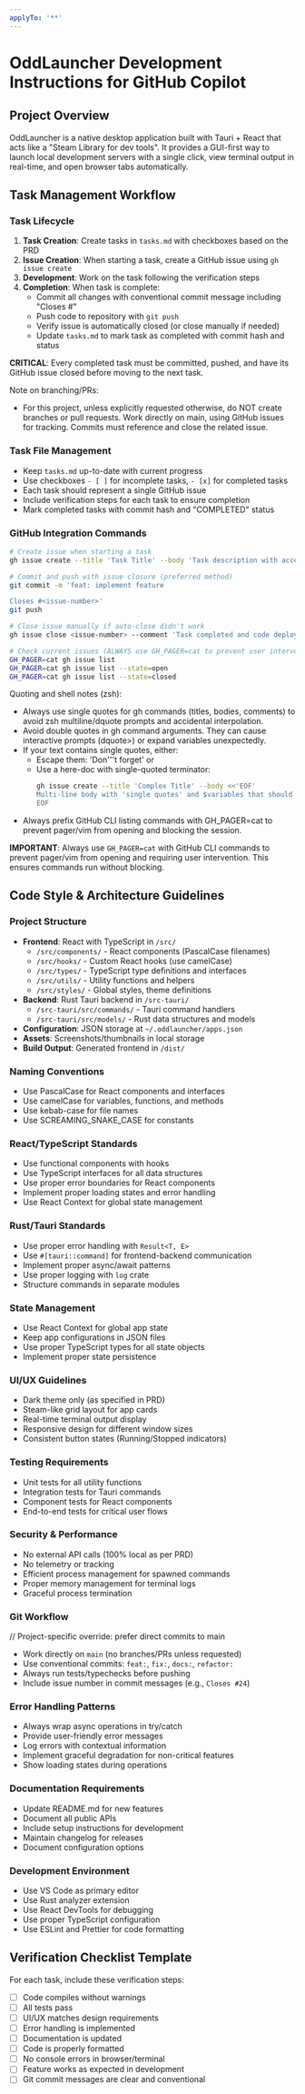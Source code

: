 ```yaml
---
applyTo: '**'
---
```


# OddLauncher Development Instructions for GitHub Copilot

## Project Overview

OddLauncher is a native desktop application built with Tauri + React that acts like a "Steam Library for dev tools". It provides a GUI-first way to launch local development servers with a single click, view terminal output in real-time, and open browser tabs automatically.

## Task Management Workflow

### Task Lifecycle

1. **Task Creation**: Create tasks in `tasks.md` with checkboxes based on the PRD
2. **Issue Creation**: When starting a task, create a GitHub issue using `gh issue create`
3. **Development**: Work on the task following the verification steps
4. **Completion**: When task is complete:
   - Commit all changes with conventional commit message including "Closes #<issue-number>"
   - Push code to repository with `git push`
   - Verify issue is automatically closed (or close manually if needed)
   - Update `tasks.md` to mark task as completed with commit hash and status

**CRITICAL**: Every completed task must be committed, pushed, and have its GitHub issue closed before moving to the next task.

Note on branching/PRs:

- For this project, unless explicitly requested otherwise, do NOT create branches or pull requests. Work directly on main, using GitHub issues for tracking. Commits must reference and close the related issue.

### Task File Management

- Keep `tasks.md` up-to-date with current progress
- Use checkboxes `- [ ]` for incomplete tasks, `- [x]` for completed tasks
- Each task should represent a single GitHub issue
- Include verification steps for each task to ensure completion
- Mark completed tasks with commit hash and "COMPLETED" status

### GitHub Integration Commands

```bash
# Create issue when starting a task
gh issue create --title 'Task Title' --body 'Task description with acceptance criteria'

# Commit and push with issue closure (preferred method)
git commit -m 'feat: implement feature

Closes #<issue-number>'
git push

# Close issue manually if auto-close didn't work
gh issue close <issue-number> --comment 'Task completed and code deployed'

# Check current issues (ALWAYS use GH_PAGER=cat to prevent user intervention)
GH_PAGER=cat gh issue list
GH_PAGER=cat gh issue list --state=open
GH_PAGER=cat gh issue list --state=closed
```

Quoting and shell notes (zsh):

- Always use single quotes for gh commands (titles, bodies, comments) to avoid zsh multiline/dquote prompts and accidental interpolation.
- Avoid double quotes in gh command arguments. They can cause interactive prompts (dquote>) or expand variables unexpectedly.
- If your text contains single quotes, either:
  - Escape them: 'Don'\''t forget' or
  - Use a here-doc with single-quoted terminator:
    ```bash
    gh issue create --title 'Complex Title' --body <<'EOF'
    Multi-line body with 'single quotes' and $variables that should not expand.
    EOF
    ```
- Always prefix GitHub CLI listing commands with GH_PAGER=cat to prevent pager/vim from opening and blocking the session.

**IMPORTANT**: Always use `GH_PAGER=cat` with GitHub CLI commands to prevent pager/vim from opening and requiring user intervention. This ensures commands run without blocking.

## Code Style & Architecture Guidelines

### Project Structure

- **Frontend**: React with TypeScript in `/src/`
  - `/src/components/` - React components (PascalCase filenames)
  - `/src/hooks/` - Custom React hooks (use camelCase)
  - `/src/types/` - TypeScript type definitions and interfaces
  - `/src/utils/` - Utility functions and helpers
  - `/src/styles/` - Global styles, theme definitions
- **Backend**: Rust Tauri backend in `/src-tauri/`
  - `/src-tauri/src/commands/` - Tauri command handlers
  - `/src-tauri/src/models/` - Rust data structures and models
- **Configuration**: JSON storage at `~/.oddlauncher/apps.json`
- **Assets**: Screenshots/thumbnails in local storage
- **Build Output**: Generated frontend in `/dist/`

### Naming Conventions

- Use PascalCase for React components and interfaces
- Use camelCase for variables, functions, and methods
- Use kebab-case for file names
- Use SCREAMING_SNAKE_CASE for constants

### React/TypeScript Standards

- Use functional components with hooks
- Use TypeScript interfaces for all data structures
- Use proper error boundaries for React components
- Implement proper loading states and error handling
- Use React Context for global state management

### Rust/Tauri Standards

- Use proper error handling with `Result<T, E>`
- Use `#[tauri::command]` for frontend-backend communication
- Implement proper async/await patterns
- Use proper logging with `log` crate
- Structure commands in separate modules

### State Management

- Use React Context for global app state
- Keep app configurations in JSON files
- Use proper TypeScript types for all state objects
- Implement proper state persistence

### UI/UX Guidelines

- Dark theme only (as specified in PRD)
- Steam-like grid layout for app cards
- Real-time terminal output display
- Responsive design for different window sizes
- Consistent button states (Running/Stopped indicators)

### Testing Requirements

- Unit tests for all utility functions
- Integration tests for Tauri commands
- Component tests for React components
- End-to-end tests for critical user flows

### Security & Performance

- No external API calls (100% local as per PRD)
- No telemetry or tracking
- Efficient process management for spawned commands
- Proper memory management for terminal logs
- Graceful process termination

### Git Workflow

// Project-specific override: prefer direct commits to main

- Work directly on `main` (no branches/PRs unless requested)
- Use conventional commits: `feat:`, `fix:`, `docs:`, `refactor:`
- Always run tests/typechecks before pushing
- Include issue number in commit messages (e.g., `Closes #24`)

### Error Handling Patterns

- Always wrap async operations in try/catch
- Provide user-friendly error messages
- Log errors with contextual information
- Implement graceful degradation for non-critical features
- Show loading states during operations

### Documentation Requirements

- Update README.md for new features
- Document all public APIs
- Include setup instructions for development
- Maintain changelog for releases
- Document configuration options

### Development Environment

- Use VS Code as primary editor
- Use Rust analyzer extension
- Use React DevTools for debugging
- Use proper TypeScript configuration
- Use ESLint and Prettier for code formatting

## Verification Checklist Template

For each task, include these verification steps:

- [ ] Code compiles without warnings
- [ ] All tests pass
- [ ] UI/UX matches design requirements
- [ ] Error handling is implemented
- [ ] Documentation is updated
- [ ] Code is properly formatted
- [ ] No console errors in browser/terminal
- [ ] Feature works as expected in development
- [ ] Git commit messages are clear and conventional
